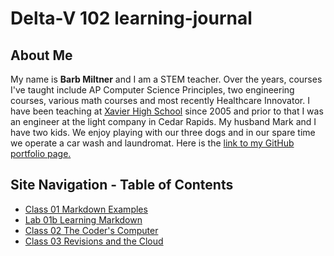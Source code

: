# Delta-V 102 learning-journal

## About Me
My name is **Barb Miltner** and I am a STEM teacher. Over the years, courses I've taught include AP Computer Science Principles, two engineering courses, various math courses and most recently Healthcare Innovator. I have been teaching at [Xavier High School](https://www.xaviersaints.org/) since 2005 and prior to that I was an engineer at the light company in Cedar Rapids. My husband Mark and I have two kids. We enjoy playing with our three dogs and in our spare time we operate a car wash and laundromat. Here is the [link to my GitHub portfolio page.](https://github.com/barbmiltner)

## Site Navigation - Table of Contents

- [Class 01 Markdown Examples](/Class_01_MarkDownExamples.md)
- [Lab 01b Learning Markdown](/Lab_01b_LearningMarkdownMainPage.md)
- [Class 02 The Coder's Computer](/Class_02_TheCodersComputer.md)
- [Class 03 Revisions and the Cloud](/Class_03_RevisionsAndTheCloud.md)
